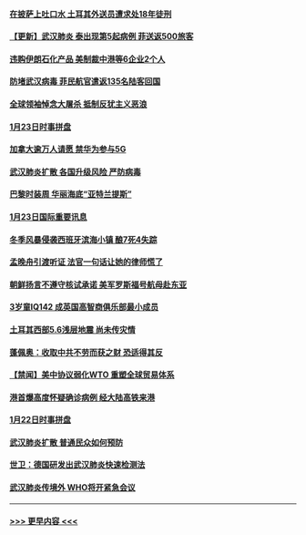 #### [在披萨上吐口水 土耳其外送员遭求处18年徒刑](../pages/prog202/a102759979.md?t=01242101) 
#### [【更新】武汉肺炎 泰出现第5起病例 菲送返500旅客](../pages/prog202/a102758911.md?t=01242101) 
#### [违购伊朗石化产品 美制裁中港等6企业2个人](../pages/prog202/a102759952.md?t=01242101) 
#### [防堵武汉病毒 菲民航官遣返135名陆客回国](../pages/prog202/a102759946.md?t=01242101) 
#### [全球领袖悼念大屠杀 抵制反犹主义恶浪](../pages/prog202/a102759678.md?t=01242101) 
#### [1月23日时事拼盘](../pages/prog202/a102759599.md?t=01242101) 
#### [加拿大逾万人请愿 禁华为参与5G](../pages/prog202/a102759553.md?t=01242101) 
#### [武汉肺炎扩散 各国升级风险 严防病毒](../pages/prog202/a102759400.md?t=01242101) 
#### [巴黎时装周 华丽海底“亚特兰提斯”](../pages/prog202/a102759217.md?t=01242101) 
#### [1月23日国际重要讯息](../pages/prog202/a102759199.md?t=01242101) 
#### [冬季风暴侵袭西班牙滨海小镇 酿7死4失踪](../pages/prog202/a102759119.md?t=01242101) 
#### [孟晚舟引渡听证 法官一句话让她的律师慌了](../pages/prog202/a102759060.md?t=01242101) 
#### [朝鲜扬言不遵守核试承诺 美军罗斯福号航母赴东亚](../pages/prog202/a102759001.md?t=01242101) 
#### [3岁童IQ142 成英国高智商俱乐部最小成员](../pages/prog202/a102758990.md?t=01242101) 
#### [土耳其西部5.6浅层地震 尚未传灾情](../pages/prog202/a102758903.md?t=01242101) 
#### [蓬佩奥：收取中共不劳而获之财 恐适得其反](../pages/prog202/a102758889.md?t=01242101) 
#### [【禁闻】美中协议弱化WTO 重塑全球贸易体系](../pages/prog202/a102758790.md?t=01242101) 
#### [港首爆高度怀疑确诊病例 经大陆高铁来港](../pages/prog202/a102758613.md?t=01242101) 
#### [1月22日时事拼盘](../pages/prog202/a102758615.md?t=01242101) 
#### [武汉肺炎扩散 普通民众如何预防](../pages/prog202/a102758504.md?t=01242101) 
#### [世卫：德国研发出武汉肺炎快速检测法](../pages/prog202/a102758495.md?t=01242101) 
#### [武汉肺炎传境外 WHO将开紧急会议](../pages/prog202/a102758437.md?t=01242101) 

----
#### [ >>> 更早内容 <<< ](../indexes/prog202-earlier.md)
